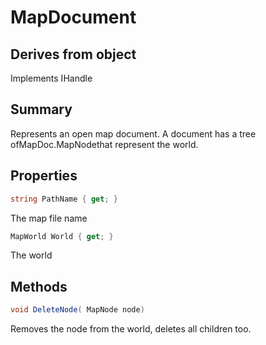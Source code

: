 # MapDocument

## Derives from object
Implements IHandle

## Summary

Represents an open map document. A document has a tree ofMapDoc.MapNodethat represent the world.
## Properties

```c#
string PathName { get; } 
```
The map file name
```c#
MapWorld World { get; } 
```
The world
## Methods

```c#
void DeleteNode( MapNode node) 
```
Removes the node from the world, deletes all children too.
